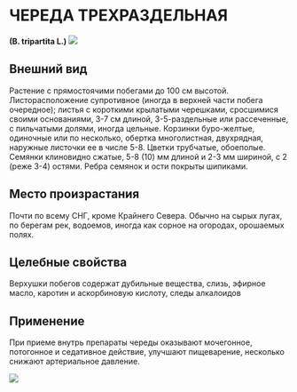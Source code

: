 # ЧЕРЕДА ТРЕХРАЗДЕЛЬНАЯ
**(B. tripartita L.)**
![](Череда%20трехраздельная1.jpg)

## Внешний вид
Растение с прямостоячими побегами до 100 см высотой. Листорасположение супротивное (иногда в верхней части побега очередное); листья с короткими крылатыми черешками, сросшимися своими основаниями, 3-7 см длиной, 3-5-раздельные или рассеченные, с пильчатыми долями, иногда цельные. Корзинки буро-желтые, одиночные или по несколько, обертка многолистная, двухрядная, наружные листочки ее в числе 5-8. Цветки трубчатые, обоеполые. Семянки клиновидно сжатые, 5-8 (10) мм длиной и 2-3 мм шириной, с 2 (реже 3-4) остями. Ребра семянок и ости покрыты шипиками.       

## Место произрастания
Почти по всему СНГ, кроме Крайнего Севера. Обычно на сырых лугах, по берегам рек, водоемов, иногда как сорное на огородах, орошаемых полях.

## Целебные свойства
Верхушки побегов содержат дубильные вещества, слизь, эфирное масло, каротин и аскорбиновую кислоту, следы алкалоидов

## Применение
При приеме внутрь препараты череды оказывают мочегонное, потогонное и седативное действие, улучшают пищеварение, несколько снижают артериальное давление. 

![](Череда%20трехраздельная.jpg)

  